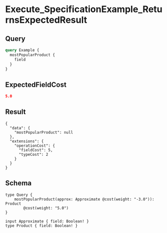 # Execute_SpecificationExample_ReturnsExpectedResult

## Query

```graphql
query Example {
  mostPopularProduct {
    field
  }
}
```

## ExpectedFieldCost

```json
5.0
```

## Result

```text
{
  "data": {
    "mostPopularProduct": null
  },
  "extensions": {
    "operationCost": {
      "fieldCost": 5,
      "typeCost": 2
    }
  }
}
```

## Schema

```text
type Query {
    mostPopularProduct(approx: Approximate @cost(weight: "-3.0")): Product
        @cost(weight: "5.0")
}

input Approximate { field: Boolean! }
type Product { field: Boolean! }
```

